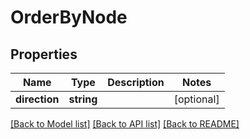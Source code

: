 # OrderByNode

## Properties
Name | Type | Description | Notes
------------ | ------------- | ------------- | -------------
**direction** | **string** |  | [optional] 

[[Back to Model list]](../README.md#documentation-for-models) [[Back to API list]](../README.md#documentation-for-api-endpoints) [[Back to README]](../README.md)


